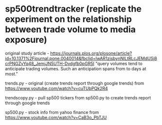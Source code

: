 # sp500trendtracker (replicate the experiment on the relationship between trade volume to media exposure)

original study article - https://journals.plos.org/plosone/article?id=10.1371%2Fjournal.pone.0040014&fbclid=IwAR1zisbynNILtRLcJEMdUSj8crPNGZyYq48_JemjJN5UTH-Dvdgfb0pGR5I
"query volumes tend to anticipate trading volumes. Such an anticipation spans from  to  days at most."


trends.py - original (create trends report through google trends)
from https://www.youtube.com/watch?v=cuTUbPQk2R4


trendscopy.py - pull sp500 tickers from sp500.py to create trends report through google trends


sp500.py - stock info from yahoo finance
from https://www.youtube.com/watch?v=CaB3o_PbTJU
